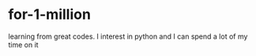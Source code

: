 # for-1-million
learning from great codes.
I interest in python and I can spend a lot of my time on it
